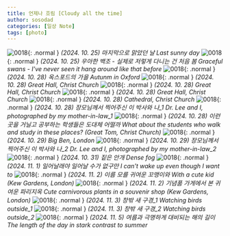 ```yaml
---
title: 언제나 흐림 [Cloudy all the time]
author: sosodad
categories: [일상 Note]
tags: [photo]
---
```


![0018](https://1drv.ms/i/c/f96de3eae83811fb/IQT7ETjo6uNtIID5anwCAAAAAZqWohH0UYEp4sIo4FWbV6k?height=1024){: .normal }
_(2024. 10. 25) 마지막으로 맑았던 날 Last sunny day_
![0018](https://1drv.ms/i/c/f96de3eae83811fb/IQT7ETjo6uNtIID5ZnwCAAAAAXx-n1744EfzcTAcNbs5xYY?height=1024){: .normal }
_(2024. 10. 25) 우아한 백조 - 실제로 저렇게 다니는 건 처음 봄 Graceful swans - I've never seen it hang around like that before_
![0018](https://1drv.ms/i/c/f96de3eae83811fb/IQT7ETjo6uNtIID5gHwCAAAAAcTM49XdsDL4Wk4S61-GIFY?height=1024){: .normal }
_(2024. 10. 28) 옥스포드의 가을 Autunm in Oxford_
![0018](https://1drv.ms/i/c/f96de3eae83811fb/IQT7ETjo6uNtIID5g3wCAAAAAVEzgaS4k4nW7q9ngIdb0qI?height=1024){: .normal }
_(2024. 10. 28) Great Hall, Christ Church_
![0018](https://1drv.ms/i/c/f96de3eae83811fb/IQSVt_wHfK9bT5bqqrSjXc27AaGdUmMjh-feIYT2BGbUKOU?width=1024){: .normal }
_(2024. 10. 28) Great Hall, Christ Church_
![0018](https://1drv.ms/i/c/f96de3eae83811fb/IQT7ETjo6uNtIID5nHwCAAAAAZmJJV_K7Rl73pR4mDPcK3s?height=1024){: .normal }
_(2024. 10. 28) Great Hall, Christ Church_
![0018](https://1drv.ms/i/c/f96de3eae83811fb/IQT7ETjo6uNtIID5m3wCAAAAAZgozPBOaewzSuNitGleyKc?height=1024){: .normal }
_(2024. 10. 28) Cathedral, Christ Church_
![0018](https://1drv.ms/i/c/f96de3eae83811fb/IQRIcp_Xa9vVQ4cshNt5mC41Af-lv5Ky2nWyBhL5lxB1aD8?width=1024){: .normal }
_(2024. 10. 28) 장모님께서 찍어주신 이 박사와 나_1 Dr. Lee and I, photographed by my mother-in-law_1_
![0018](https://1drv.ms/i/c/f96de3eae83811fb/IQT7ETjo6uNtIID5jnwCAAAAAc-HYVpzbauBQo3pGRZikMA?height=1024){: .normal }
_(2024. 10. 28) 이런 곳을 거닐고 공부하는 학생들은 도대체 어떨까 What about the students who walk and study in these places? (Great Tom, Christ Church)_
![0018](https://1drv.ms/i/c/f96de3eae83811fb/IQT7ETjo6uNtIID57nwCAAAAATi1iZBJQntkcDHA2gqkDgo?width=1024){: .normal }
_(2024. 10. 29) Big Ben, London_
![0018](https://1drv.ms/i/c/f96de3eae83811fb/IQRA6Bk57qSqT5moWCzZqiK9AShws02Z-7ncctp_8Ud8lnE?width=1024){: .normal }
_(2024. 10. 29) 장모님께서 찍어주신 이 박사와 나_2 Dr. Lee and I, photographed by my mother-in-law_2_
![0018](https://1drv.ms/i/c/f96de3eae83811fb/IQT7ETjo6uNtIID5Bn0CAAAAAYJ6iIFzXrU5Dwm71N9mIwA?width=1024){: .normal }
_(2024. 10. 31) 짙은 안개 Dense fog_
![0018](https://1drv.ms/i/c/f96de3eae83811fb/IQT7ETjo6uNtIID5AH0CAAAAAeWfhb2mVZBuQbvtkdwWRcc?height=1024){: .normal }
_(2024. 11. 1) 일어날래야 일어날 수가 없구만 I can't wake up even though I want to_
![0018](https://1drv.ms/i/c/f96de3eae83811fb/IQSQQVDGQjNzTaUIc0lsfvm7AdSIISEoJ497qtefvdvrf8k?height=1024){: .normal }
_(2024. 11. 2) 이름 모를 귀여운 꼬맹이와 With a cute kid (Kew Gardens, London)_
![0018](https://1drv.ms/i/c/f96de3eae83811fb/IQQEkqynCKk3T4NMl9hoZAZ8AaLre4AyCP7q8bePNd1XdtY?height=1024){: .normal }
_(2024. 11. 2) 기념품 가게에서 본 귀여운 파리지옥 Cute carnivorous plants in a souvenir shop (Kew Gardens, London)_
![0018](https://1drv.ms/i/c/f96de3eae83811fb/IQQZcAL2dieBSZv1PBSpU3hQAWaEkAqvZyBrQPa7Jpj40n4?height=1024){: .normal }
_(2024. 11. 3) 창밖 새 구경_1 Watching birds outside_1_
![0018](https://1drv.ms/i/c/f96de3eae83811fb/IQRIDrVTAHeeRb3hjFT1cOeRAQ1koA16m9nGlxlOOAN8vhw?height=1024){: .normal }
_(2024. 11. 3) 창밖 새 구경_2 Watching birds outside_2_
![0018](https://1drv.ms/i/c/f96de3eae83811fb/IQSkDayrugmERa1BUNWGDvqgAePtG6aVg_InTXdLA4M2jhU?height=1024){: .normal }
_(2024. 11. 5) 여름과 극명하게 대비되는 해의 길이 The length of the day in stark contrast to summer_